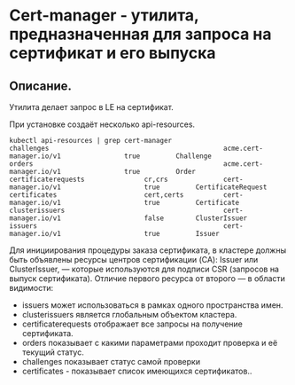# Cert-manager - утилита, предназначенная для запроса на сертификат и его выпуска

## Описание.
Утилита делает запрос в LE на сертификат.

При установке создаёт несколько api-resources.
```
kubectl api-resources | grep cert-manager
challenges                                            acme.cert-manager.io/v1                true         Challenge
orders                                                acme.cert-manager.io/v1                true         Order
certificaterequests               cr,crs              cert-manager.io/v1                     true         CertificateRequest
certificates                      cert,certs          cert-manager.io/v1                     true         Certificate
clusterissuers                                        cert-manager.io/v1                     false        ClusterIssuer
issuers                                               cert-manager.io/v1                     true         Issuer
```

Для инициирования процедуры заказа сертификата, в кластере должны быть объявлены ресурсы центров сертификации (CA): Issuer или ClusterIssuer, — которые используются для подписи CSR (запросов на выпуск сертификата). Отличие первого ресурса от второго — в области видимости:

- issuers может использоваться в рамках одного пространства имен.
- clusterissuers является глобальным объектом кластера.
- certificaterequests отображает все запросы на получение сертификата.
- orders показывает с какими параметрами проходит проверка и её текущий статус.
- challenges показывает статус самой проверки
- certificates - показывает список имеющихся сертификатов..
